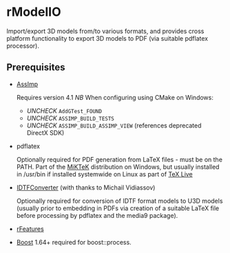 # rModelIO
Import/export 3D models from/to various formats, and provides cross platform functionality
to export 3D models to PDF (via suitable pdflatex processor).

## Prerequisites
- [AssImp](https://github.com/assimp)

    Requires version 4.1 *NB* When configuring using CMake on Windows:
    - *UNCHECK* `AddGTest_FOUND`
    - *UNCHECK* `ASSIMP_BUILD_TESTS`
    - *UNCHECK* `ASSIMP_BUILD_ASSIMP_VIEW` (references deprecated DirectX SDK)

- pdflatex

    Optionally required for PDF generation from LaTeX files - must be on the PATH.
    Part of the [MiKTeK](https://miktex.org/) distribution on Windows, but usually
    installed in /usr/bin if installed systemwide on Linux as part of
    [TeX Live](https://www.tug.org/texlive/)

- [IDTFConverter](https://www2.iaas.msu.ru/tmp/u3d/u3d-1.4.5_current.zip)
    (with thanks to Michail Vidiassov)

    Optionally required for conversion of IDTF format models to U3D models
    (usually prior to embedding in PDFs via creation of a suitable LaTeX
    file before processing by pdflatex and the media9 package).

- [rFeatures](../../../rFeatures)

- [Boost](http://www.boost.org/) 1.64+ required for boost::process.
